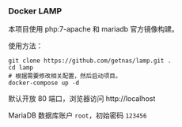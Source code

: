 ### Docker LAMP

本项目使用 php:7-apache 和 mariadb 官方镜像构建。

使用方法：

```
git clone https://github.com/getnas/lamp.git .
cd lamp
# 根据需要修改相关配置，然后启动项目。
docker-compose up -d

```

默认开放 80 端口，浏览器访问 http://localhost

MariaDB 数据库账户 `root`，初始密码 `123456`
